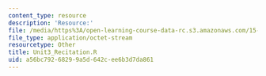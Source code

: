 ```yaml
---
content_type: resource
description: 'Resource:'
file: /media/https%3A/open-learning-course-data-rc.s3.amazonaws.com/15-071-the-analytics-edge-spring-2017/a56bc79268299a5d642cee6b3d7da861_Unit3_Recitation.R
file_type: application/octet-stream
resourcetype: Other
title: Unit3_Recitation.R
uid: a56bc792-6829-9a5d-642c-ee6b3d7da861
---
```

